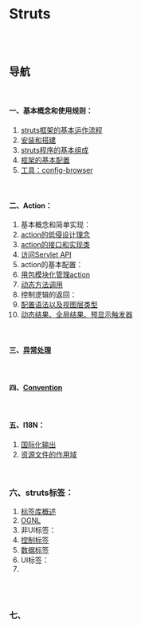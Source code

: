 # Struts

<br><br>

## 导航

<br>

#### 一、基本概念和使用规则：
1. [struts框架的基本运作流程](基本概念和使用规则/struts框架的基本运作流程.jpg)
2. [安装和搭建](基本概念和使用规则/安装和搭建.md#安装和搭建)
3. [struts程序的基本组成](基本概念和使用规则/struts程序的基本组成.md#struts程序的基本组成)
4. [框架的基本配置](基本概念和使用规则/框架的基本配置.md#框架的基本配置)
5. [工具：config-browser](基本概念和使用规则/（工具）config-browser.md#工具config-browser)

<br>

#### 二、Action：
1. 基本概念和简单实现：
  1. [action的低侵设计理念](action/基本概念和简单实现/action的低侵设计理念.md#action的低侵设计理念)
  2. [action的接口和实现类](action/基本概念和简单实现/action的接口和实现类.md#action的接口和实现类)
  3. [访问Servlet API](action/基本概念和简单实现/访问Servlet%20API.md#访问servlet-api)
2. action的基本配置：
  1. [用包模块化管理action](action/action的基本配置/用包模块化管理action.md#用包模块化管理action)
  2. [动态方法调用](action/action的基本配置/基本配置以及动态方法调用.md#动态方法调用)
3. 控制逻辑的返回：
  1. [配置语法以及视图层类型](action/控制逻辑的返回/配置语法以及视图层类型.md#配置语法以及视图层类型)
  2. [动态结果、全局结果、预显示触发器](action/控制逻辑的返回/动态结果、全局结果、预显示触发器.md#动态结果全局结果预显示触发器)

<br>

#### 三、[异常处理](异常处理.md#异常处理)

<br>

#### 四、[Convention](Convention.md#convention)

<br>

#### 五、I18N：
1. [国际化输出](I18N/国际化输出.md#i18n)
2. [资源文件的作用域](I18N/资源文件的作用域.md#资源文件的作用域)

<br>

### 六、struts标签：
1. [标签库概述](struts标签/标签库概述.md#标签库概述)
2. [OGNL](struts标签/OGNL.md#ognl)
3. 非UI标签：
  1. [控制标签](struts标签/非UI标签/控制标签.md#控制标签)
  2. [数据标签](struts标签/非UI标签/数据标签.md#数据标签)
4. UI标签：
  1. []()

<br><br>

### 七、
